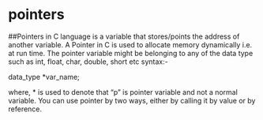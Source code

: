 # pointers
##Pointers in C language is a variable that stores/points the address of another variable. A Pointer in C is used to allocate memory dynamically i.e. at run time. The pointer variable might be belonging to any of the data type such as int, float, char, double, short etc
syntax:-

data_type *var_name; 

where, * is used to denote that “p” is pointer variable and not a normal variable.
You can use pointer by two ways, either by calling it by value or by reference.
